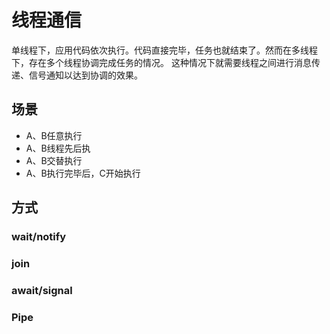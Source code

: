 # 线程通信
单线程下，应用代码依次执行。代码直接完毕，任务也就结束了。然而在多线程下，存在多个线程协调完成任务的情况。
这种情况下就需要线程之间进行消息传递、信号通知以达到协调的效果。

## 场景

- A、B任意执行
- A、B线程先后执
- A、B交替执行
- A、B执行完毕后，C开始执行


## 方式

### wait/notify

### join

### await/signal

### Pipe
